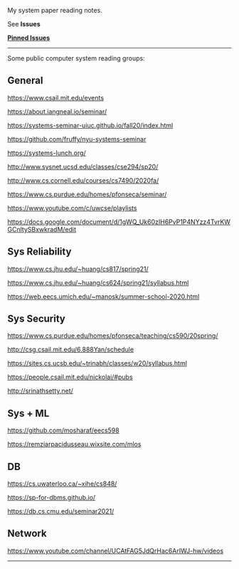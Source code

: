 My system paper reading notes.

See **Issues**

[**Pinned Issues**](https://github.com/pentium3/sys_reading/milestone/1)

---------------------------------------------

Some public computer system reading groups:

## General

https://www.csail.mit.edu/events

https://about.iangneal.io/seminar/

https://systems-seminar-uiuc.github.io/fall20/index.html

https://github.com/fruffy/nyu-systems-seminar

https://systems-lunch.org/

http://www.sysnet.ucsd.edu/classes/cse294/sp20/

http://www.cs.cornell.edu/courses/cs7490/2020fa/

https://www.cs.purdue.edu/homes/pfonseca/seminar/

https://www.youtube.com/c/uwcse/playlists

https://docs.google.com/document/d/1gWQ_Uk60zIH6PvP1P4NYzz4TvrKWGCnltySBxwkradM/edit

## Sys Reliability

https://www.cs.jhu.edu/~huang/cs817/spring21/

https://www.cs.jhu.edu/~huang/cs624/spring21/syllabus.html

https://web.eecs.umich.edu/~manosk/summer-school-2020.html

## Sys Security

https://www.cs.purdue.edu/homes/pfonseca/teaching/cs590/20spring/

http://csg.csail.mit.edu/6.888Yan/schedule

https://sites.cs.ucsb.edu/~trinabh/classes/w20/syllabus.html

https://people.csail.mit.edu/nickolai/#pubs

http://srinathsetty.net/

## Sys + ML

https://github.com/mosharaf/eecs598

https://remziarpacidusseau.wixsite.com/mlos

## DB

https://cs.uwaterloo.ca/~xihe/cs848/

https://sp-for-dbms.github.io/

https://db.cs.cmu.edu/seminar2021/

## Network

https://www.youtube.com/channel/UCAtFAG5JdQrHac6ArIWJ-hw/videos

---------------------------------------------
